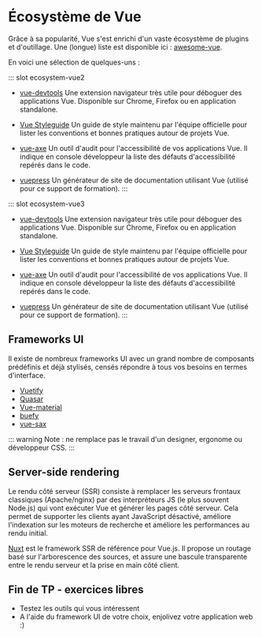 # Écosystème de Vue

Grâce à sa popularité, Vue s'est enrichi d'un vaste écosystème de plugins et d'outillage. Une (longue) liste est disponible ici : [awesome-vue](https://github.com/vuejs/awesome-vue).

En voici une sélection de quelques-uns :

<VueVersionSwitch slotKey="ecosystem" />

::: slot ecosystem-vue2
- [vue-devtools](https://github.com/vuejs/vue-devtools)
  Une extension navigateur très utile pour déboguer des applications Vue. Disponible sur Chrome, Firefox ou en application standalone.

- [Vue Styleguide](https://vuejs.org/v2/style-guide/)
  Un guide de style maintenu par l'équipe officielle pour lister les conventions et bonnes pratiques autour de projets Vue.

- [vue-axe](https://github.com/vue-a11y/vue-axe)
  Un outil d'audit pour l'accessibilité de vos applications Vue. Il indique en console développeur la liste des défauts d'accessibilité repérés dans le code.

- [vuepress](https://vuepress.vuejs.org/)
  Un générateur de site de documentation utilisant Vue (utilisé pour ce support de formation).
:::

::: slot ecosystem-vue3
- [vue-devtools](https://chrome.google.com/webstore/detail/vuejs-devtools/ljjemllljcmogpfapbkkighbhhppjdbg)
  Une extension navigateur très utile pour déboguer des applications Vue. Disponible sur Chrome, Firefox ou en application standalone.

- [Vue Styleguide](https://v3.vuejs.org/style-guide/)
  Un guide de style maintenu par l'équipe officielle pour lister les conventions et bonnes pratiques autour de projets Vue.

- [vue-axe](https://github.com/vue-a11y/vue-axe-next)
  Un outil d'audit pour l'accessibilité de vos applications Vue. Il indique en console développeur la liste des défauts d'accessibilité repérés dans le code.

- [vuepress](https://github.com/vuepress/vuepress-next)
  Un générateur de site de documentation utilisant Vue (utilisé pour ce support de formation).
:::

## Frameworks UI

Il existe de nombreux frameworks UI avec un grand nombre de composants prédéfinis et déjà stylisés, censés répondre à tous vos besoins en termes d'interface.

- [Vuetify](https://github.com/vuetifyjs/vuetify)
- [Quasar](https://github.com/quasarframework/quasar)
- [Vue-material](https://github.com/vuematerial/vue-material)
- [buefy](https://github.com/rafaelpimpa/buefy)
- [vue-sax](https://lusaxweb.github.io/vuesax/)

::: warning
Note : ne remplace pas le travail d'un designer, ergonome ou développeur CSS.
:::

## Server-side rendering

Le rendu côté serveur (SSR) consiste à remplacer les serveurs frontaux classiques (Apache/nginx) par des interpréteurs JS (le plus souvent Node.js) qui vont exécuter Vue et générer les pages côté serveur. Cela permet de supporter les clients ayant JavaScript désactivé, améliore l'indexation sur les moteurs de recherche et améliore les performances au rendu initial.

[Nuxt](http://nuxtjs.org/) est le framework SSR de référence pour Vue.js. Il propose un routage basé sur l'arborescence des sources, et assure une bascule transparente entre le rendu serveur et la prise en main côté client.

## Fin de TP - exercices libres

- Testez les outils qui vous intéressent
- A l'aide du framework UI de votre choix, enjolivez votre application web :)
